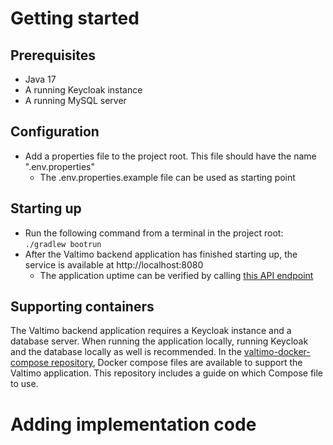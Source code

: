 # Getting started
## Prerequisites
- Java 17
- A running Keycloak instance
- A running MySQL server

## Configuration
- Add a properties file to the project root. This file should have the name ".env.properties"
  - The .env.properties.example file can be used as starting point

## Starting up
- Run the following command from a terminal in the project root: ```./gradlew bootrun```
- After the Valtimo backend application has finished starting up, the service is available at http://localhost:8080
  - The application uptime can be verified by calling [this API endpoint](http://localhost:8080/api/ping)

## Supporting containers
The Valtimo backend application requires a Keycloak instance and a database server. When running the application locally, running Keycloak and the database locally as well is recommended. In the [valtimo-docker-compose repository](https://github.com/valtimo-platform/valtimo-docker-compose), Docker compose files are available to support the Valtimo application. This repository includes a guide on which Compose file to use.

# Adding implementation code
